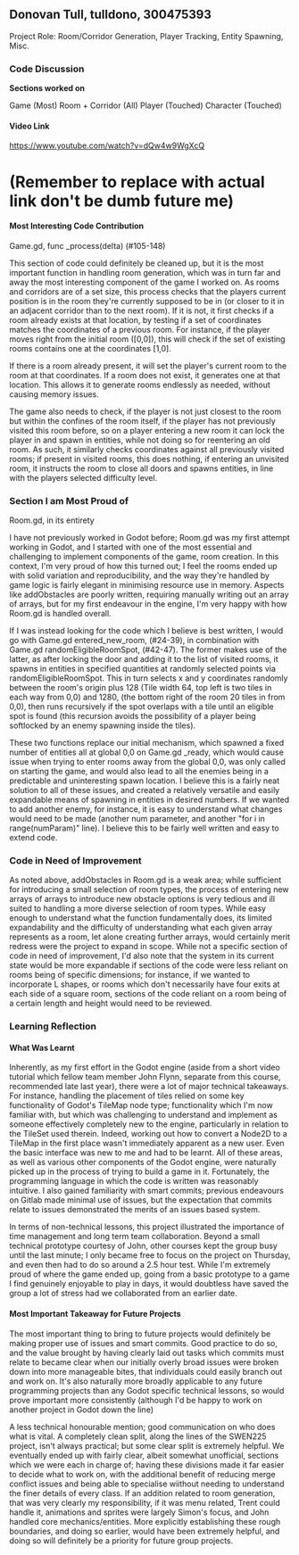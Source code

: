 ## Donovan Tull, tulldono, 300475393

Project Role: Room/Corridor Generation, Player Tracking, Entity Spawning, Misc.

### Code Discussion

**Sections worked on**

Game (Most)
Room + Corridor (All)
Player (Touched)
Character (Touched)

#### Video Link
https://www.youtube.com/watch?v=dQw4w9WgXcQ
# (Remember to replace with actual link don't be dumb future me)

#### Most Interesting Code Contribution

Game.gd, func _process(delta) (#105-148)

This section of code could definitely be cleaned up, but it is the most important function in handling room generation, which was in turn far and away the most interesting component of the game I worked on. As rooms and corridors are of a set size, this process checks that the players current position is in the room they're currently supposed to be in (or closer to it in an adjacent corridor than to the next room). If it is not, it first checks if a room already exists at that location, by testing if a set of coordinates matches the coordinates of a previous room. For instance, if the player moves right from the initial room ([0,0]), this will check if the set of existing rooms contains one at the coordinates [1,0]. 

If there is a room already present, it will set the player's current room to the room at that coordinates. If a room does not exist, it generates one at that location. This allows it to generate rooms endlessly as needed, without causing memory issues.

The game also needs to check, if the player is not just closest to the room but within the confines of the room itself, if the player has not previously visited this room before, so on a player entering a new room it can lock the player in and spawn in entities, while not doing so for reentering an old room. As such, it similarly checks coordinates against all previously visited rooms; if present in visited rooms, this does nothing, if entering an unvisited room, it instructs the room to close all doors and spawns entities, in line with the players selected difficulty level.

### Section I am Most Proud of

Room.gd, in its entirety

I have not previously worked in Godot before; Room.gd was my first attempt working in Godot, and I started with one of the most essential and challenging to implement components of the game, room creation. In this context, I'm very proud of how this turned out; I feel the rooms ended up with solid variation and reproducibility, and the way they're handled by game logic is fairly elegant in minimising resource use in memory. Aspects like addObstacles are poorly written, requiring manually writing out an array of arrays, but for my first endeavour in the engine, I'm very happy with how Room.gd is handled overall.

If I was instead looking for the code which I believe is best written, I would go with Game.gd entered_new_room, (#24-39), in combination with Game.gd randomEligibleRoomSpot, (#42-47). The former makes use of the latter, as after locking the door and adding it to the list of visited rooms, it spawns in entities in specified quantities at randomly selected points via randomEligibleRoomSpot. This in turn selects x and y coordinates randomly between the room's origin plus 128 (Tile width 64, top left is two tiles in each way from 0,0) and 1280, (the bottom right of the room 20 tiles in from 0,0), then runs recursively if the spot overlaps with a tile until an eligible spot is found (this recursion avoids the possibility of a player being softlocked by an enemy spawning inside the tiles). 

These two functions replace our initial mechanism, which spawned a fixed number of entities all at global 0,0 on Game.gd _ready, which would cause issue when trying to enter rooms away from the global 0,0, was only called on starting the game, and would also lead to all the enemies being in a predictable and uninteresting spawn location. I believe this is a fairly neat solution to all of these issues, and created a relatively versatile and easily expandable means of spawning in entities in desired numbers. If we wanted to add another enemy, for instance, it is easy to understand what changes would need to be made (another num parameter, and another "for i in range(numParam)" line). I believe this to be fairly well written and easy to extend code.

### Code in Need of Improvement

As noted above, addObstacles in Room.gd is a weak area; while sufficient for introducing a small selection of room types, the process of entering new arrays of arrays to introduce new obstacle options is very tedious and ill suited to handling a more diverse selection of room types. While easy enough to understand what the function fundamentally does, its limited expandability and the difficulty of understanding what each given array represents as a room, let alone creating further arrays, would certainly merit redress were the project to expand in scope. While not a specific section of code in need of improvement, I'd also note that the system in its current state would be more expandable if sections of the code were less reliant on rooms being of specific dimensions; for instance, if we wanted to incorporate L shapes, or rooms which don't necessarily have four exits at each side of a square room, sections of the code reliant on a room being of a certain length and height would need to be reviewed.

### Learning Reflection

#### What Was Learnt

Inherently, as my first effort in the Godot engine (aside from a short video tutorial which fellow team member John Flynn, separate from this course, recommended late last year), there were a lot of major technical takeaways. For instance, handling the placement of tiles relied on some key functionality of Godot's TileMap node type; functionality which I'm now familiar with, but which was challenging to understand and implement as someone effectively completely new to the engine, particularly in relation to the TileSet used therein. Indeed, working out how to convert a Node2D to a TileMap in the first place wasn't immediately apparent as a new user. Even the basic interface was new to me and had to be learnt. All of these areas, as well as various other components of the Godot engine, were naturally picked up in the process of trying to build a game in it. Fortunately, the programming language in which the code is written was reasonably intuitive. I also gained familiarity with smart commits; previous endeavours on Gitlab made minimal use of issues, but the expectation that commits relate to issues demonstrated the merits of an issues based system.

In terms of non-technical lessons, this project illustrated the importance of time management and long term team collaboration. Beyond a small technical prototype courtesy of John, other courses kept the group busy until the last minute; I only became free to focus on the project on Thursday, and even then had to do so around a 2.5 hour test. While I'm extremely proud of where the game ended up, going from a basic prototype to a game I find genuinely enjoyable to play in days, it would doubtless have saved the group a lot of stress had we collaborated from an earlier date.

#### Most Important Takeaway for Future Projects

The most important thing to bring to future projects would definitely be making proper use of issues and smart commits. Good practice to do so, and the value brought by having clearly laid out tasks which commits must relate to became clear when our initially overly broad issues were broken down into more manageable bites, that individuals could easily branch out and work on. It's also naturally more broadly applicable to any future programming projects than any Godot specific technical lessons, so would prove important more consistently (although I'd be happy to work on another project in Godot down the line)

A less technical honourable mention; good communication on who does what is vital. A completely clean split, along the lines of the SWEN225 project, isn't always practical; but some clear split is extremely helpful. We eventually ended up with fairly clear, albeit somewhat unofficial, sections which we were each in charge of; having these divisions made it far easier to decide what to work on, with the additional benefit of reducing merge conflict issues and being able to specialise wiithout needing to understand the finer details of every class. If an addition related to room generation, that was very clearly my responsibility, if it was menu related, Trent could handle it, animations and sprites were largely Simon's focus, and John handled core mechanics/entities. More explicitly establishing these rough boundaries, and doing so earlier, would have been extremely helpful, and doing so will definitely be a priority for future group projects.
